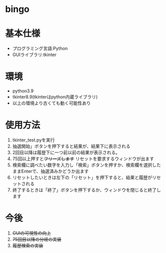 # bingo
# 基本仕様
- プログラミング言語:Python 
- GUIライブラリ:tkinter
  
# 環境
- python3.9
- tkinter8.9(tkinterはpython内蔵ライブラリ)
- 以上の環境より古くても動く可能性あり

# 使用方法
1. tkinter_test.pyを実行
1. 抽選開始」ボタンを押下すると結果が、結果下に表示される
1. 2回目以降は履歴下に一つ前以前の結果が表示される。
1. 75回以上押すと~~フリーズします~~ リセットを要求するウィンドウが出ます
1. 検索欄に調べたい数字を入力し「検索」ボタンを押すか、検索欄を選択したままEnterで、抽選済みかどうか出ます
1. リセットしたいときは左下の「リセット」を押下すると、結果と履歴がリセットされる
1. 終了するときは「終了」ボタンを押下するか、ウィンドウを閉じると終了します

# 今後
1. ~~GUIの可視性の向上~~
2. ~~75回目以降の分岐の実装~~
3. ~~履歴検索の実装~~
